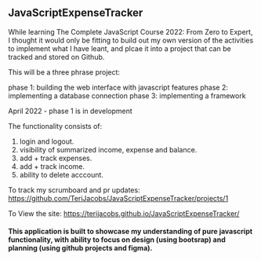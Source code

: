 ## JavaScriptExpenseTracker

While learning The Complete JavaScript Course 2022: From Zero to Expert, I thought it would only be fitting to build out my own version of the activities to implement what I have leant, and plcae it into a project that can be tracked and stored on Github.

This will be a three phrase project:

phase 1: building the web interface with javascript features
phase 2: implementing a database connection
phase 3: implementing a framework


April 2022 - phase 1 is in development

The functionality consists of:

1. login and logout.
2. visibility of summarized income, expense and balance.
3. add + track expenses.
4. add + track income.
5. ability to delete acccount.


To track my scrumboard and pr updates: https://github.com/TeriJacobs/JavaScriptExpenseTracker/projects/1

To View the site: https://terijacobs.github.io/JavaScriptExpenseTracker/



#### This application is built to showcase my understanding of pure javascript functionality, with ability to focus on design (using bootsrap) and planning (using github projects and figma).


